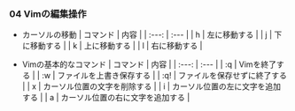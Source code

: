 ### 04 Vimの編集操作
- カーソルの移動
  | コマンド | 内容 |
  | :---: | :--- |
  | h | 左に移動する |
  | j | 下に移動する |
  | k | 上に移動する |
  | l | 右に移動する |

- Vimの基本的なコマンド
  | コマンド | 内容 |
  | :---: | :--- |
  | :q | Vimを終了する |
  | :w | ファイルを上書き保存する |
  | :q! | ファイルを保存せずに終了する |
  | x | カーソル位置の文字を削除する |
  | i | カーソル位置の左に文字を追加する |
  | a | カーソル位置の右に文字を追加する |
